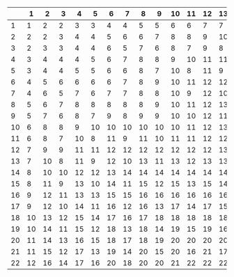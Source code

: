 |   | 1 | 2 | 3 | 4 | 5 | 6 | 7 | 8 | 9 | 10 | 11 | 12 | 13 | 14 | 15 | 16 | 17 | 18 | 19 | 20 | 21 | 22 | 
|--- |--- |--- |--- |--- |--- |--- |--- |--- |--- |--- |--- |--- |--- |--- |--- |--- |--- |--- |--- |--- |--- |--- |
| 1 | 1 | 2 | 2 | 3 | 3 | 4 | 4 | 5 | 5 | 6 | 6 | 7 | 7 | 8 | 8 | 9 | 9 | 10 | 10 | 11 | 11 | 12 | 
| 2 | 2 | 2 | 3 | 4 | 4 | 5 | 6 | 6 | 7 | 8 | 8 | 9 | 10 | 10 | 11 | 12 | 12 | 13 | 14 | 14 | 15 | 16 | 
| 3 | 2 | 3 | 3 | 4 | 4 | 6 | 5 | 7 | 6 | 8 | 7 | 9 | 8 | 10 | 9 | 11 | 10 | 12 | 11 | 13 | 12 | 14 | 
| 4 | 3 | 4 | 4 | 4 | 5 | 6 | 7 | 8 | 8 | 9 | 10 | 11 | 11 | 12 | 13 | 13 | 14 | 15 | 15 | 16 | 17 | 17 | 
| 5 | 3 | 4 | 4 | 5 | 5 | 6 | 6 | 8 | 7 | 10 | 8 | 11 | 9 | 12 | 10 | 13 | 11 | 14 | 12 | 15 | 13 | 16 | 
| 6 | 4 | 5 | 6 | 6 | 6 | 6 | 7 | 8 | 9 | 10 | 11 | 12 | 12 | 13 | 14 | 15 | 16 | 17 | 18 | 18 | 19 | 20 | 
| 7 | 4 | 6 | 5 | 7 | 6 | 7 | 7 | 8 | 8 | 10 | 9 | 12 | 10 | 14 | 11 | 15 | 12 | 16 | 13 | 17 | 14 | 18 | 
| 8 | 5 | 6 | 7 | 8 | 8 | 8 | 8 | 8 | 9 | 10 | 11 | 12 | 13 | 14 | 15 | 16 | 16 | 17 | 18 | 18 | 20 | 20 | 
| 9 | 5 | 7 | 6 | 8 | 7 | 9 | 8 | 9 | 9 | 10 | 10 | 12 | 11 | 14 | 12 | 16 | 13 | 18 | 14 | 19 | 15 | 20 | 
| 10 | 6 | 8 | 8 | 9 | 10 | 10 | 10 | 10 | 10 | 10 | 11 | 12 | 13 | 14 | 15 | 16 | 17 | 18 | 19 | 20 | 20 | 21 | 
| 11 | 6 | 8 | 7 | 10 | 8 | 11 | 9 | 11 | 10 | 11 | 11 | 12 | 12 | 14 | 13 | 16 | 14 | 18 | 15 | 20 | 16 | 22 | 
| 12 | 7 | 9 | 9 | 11 | 11 | 12 | 12 | 12 | 12 | 12 | 12 | 12 | 13 | 14 | 15 | 16 | 17 | 18 | 19 | 20 | 21 | 22 | 
| 13 | 7 | 10 | 8 | 11 | 9 | 12 | 10 | 13 | 11 | 13 | 12 | 13 | 13 | 14 | 14 | 16 | 15 | 18 | 16 | 20 | 17 | 22 | 
| 14 | 8 | 10 | 10 | 12 | 12 | 13 | 14 | 14 | 14 | 14 | 14 | 14 | 14 | 14 | 15 | 16 | 17 | 18 | 19 | 20 | 21 | 22 | 
| 15 | 8 | 11 | 9 | 13 | 10 | 14 | 11 | 15 | 12 | 15 | 13 | 15 | 14 | 15 | 15 | 16 | 16 | 18 | 17 | 20 | 18 | 22 | 
| 16 | 9 | 12 | 11 | 13 | 13 | 15 | 15 | 16 | 16 | 16 | 16 | 16 | 16 | 16 | 16 | 16 | 17 | 18 | 19 | 20 | 21 | 22 | 
| 17 | 9 | 12 | 10 | 14 | 11 | 16 | 12 | 16 | 13 | 17 | 14 | 17 | 15 | 17 | 16 | 17 | 17 | 18 | 18 | 20 | 19 | 22 | 
| 18 | 10 | 13 | 12 | 15 | 14 | 17 | 16 | 17 | 18 | 18 | 18 | 18 | 18 | 18 | 18 | 18 | 18 | 18 | 19 | 20 | 21 | 22 | 
| 19 | 10 | 14 | 11 | 15 | 12 | 18 | 13 | 18 | 14 | 19 | 15 | 19 | 16 | 19 | 17 | 19 | 18 | 19 | 19 | 20 | 20 | 22 | 
| 20 | 11 | 14 | 13 | 16 | 15 | 18 | 17 | 18 | 19 | 20 | 20 | 20 | 20 | 20 | 20 | 20 | 20 | 20 | 20 | 20 | 21 | 22 | 
| 21 | 11 | 15 | 12 | 17 | 13 | 19 | 14 | 20 | 15 | 20 | 16 | 21 | 17 | 21 | 18 | 21 | 19 | 21 | 20 | 21 | 21 | 22 | 
| 22 | 12 | 16 | 14 | 17 | 16 | 20 | 18 | 20 | 20 | 21 | 22 | 22 | 22 | 22 | 22 | 22 | 22 | 22 | 22 | 22 | 22 | 22 | 
